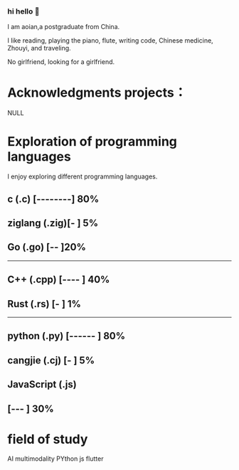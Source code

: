 ### hi hello 👋

I am aoian,a postgraduate from China.

I like reading, playing the piano, flute, writing code, Chinese medicine, Zhouyi, and traveling.

No girlfriend, looking for a girlfriend.

# Acknowledgments projects：

 NULL

# Exploration of programming languages

I enjoy exploring different programming languages.

c (.c)        [--------] 80%
----------------------------
ziglang (.zig)[-       ] 5%
----------------------------
Go (.go)      [--      ]20%
----------------------------
----------------------------
C++ (.cpp)    [----    ] 40%
----------------------------
Rust (.rs)    [-       ] 1%
---------------------------

---------------------------
python (.py)  [------  ] 80%
----------------------------
cangjie (.cj) [-       ] 5%
---------------------------
JavaScript (.js)
---------------------------
[---     ] 30%
---------------------------

# field of study

AI multimodality
PYthon
js
flutter
